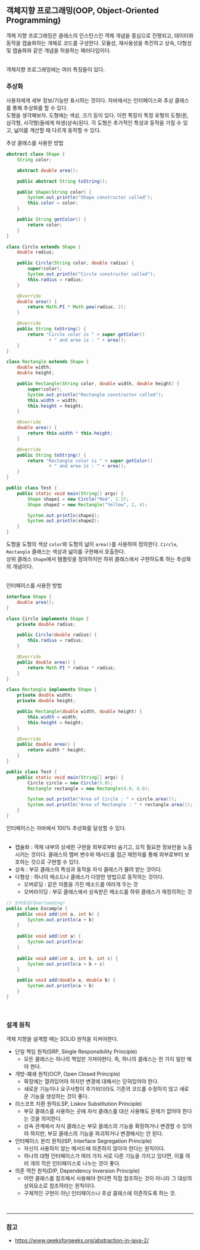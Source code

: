 ## 객체지향 프로그래밍(OOP, Object-Oriented Programming)
객체 지향 프로그래밍은 클래스의 인스턴스인 객체 개념을 중심으로 진행되고, 데이터와 동작을 캡슐화하는 개체로 코드를 구성한다. 
모듈성, 재사용성을 촉진하고 상속, 다형성 및 캡슐화와 같은 개념을 허용하는 패러다임이다.  
<br/>

객체지향 프로그래밍에는 여러 특징들이 있다. 
### 추상화
사용자에게 세부 정보/기능만 표시하는 것이다. 자바에서는 인터페이스와 추상 클래스를 통해 추상화를 할 수 있다.  
도형을 생각해보자. 도형에는 색상, 크기 등이 있다. 이런 특징이 특정 유형의 도형(원, 삼각형, 사각형)들에게 파생(상속)된다.
각 도형은 추가적인 특성과 동작을 가질 수 있고, 넓이를 계산할 때 다르게 동작할 수 있다.
<br/>

추상 클래스를 사용한 방법
```java
abstract class Shape {
    String color;

    abstract double area();

    public abstract String toString();

    public Shape(String color) {
        System.out.println("Shape constructor called");
        this.color = color;
    }

    public String getColor() {
        return color;
    }
}

class Circle extends Shape {
    double radius;

    public Circle(String color, double radius) {
        super(color);
        System.out.println("Circle constructor called");
        this.radius = radius;
    }

    @Override
    double area() {
        return Math.PI * Math.pow(radius, 2);
    }

    @Override
    public String toString() {
        return "Circle color is " + super.getColor()
                + " and area is : " + area();
    }
}

class Rectangle extends Shape {
    double width;
    double height;

    public Rectangle(String color, double width, double height) {
        super(color);
        System.out.println("Rectangle constructor called");
        this.width = width;
        this.height = height;
    }

    @Override
    double area() {
        return this.width * this.height;
    }

    @Override
    public String toString() {
        return "Rectangle color is " + super.getColor()
                + " and area is : " + area();
    }
}

public class Test {
    public static void main(String[] args) {
        Shape shape1 = new Circle("Red", 2.2);
        Shape shape2 = new Rectangle("Yellow", 2, 4);

        System.out.println(shape1);
        System.out.println(shape2);
    }
}
```
도형을 도형의 색상 `color`와 도형의 넓이 `area()`를 사용하여 정의한다. 
`Circle`, `Rectangle` 클래스는 색상과 넓이를 구현해서 호출한다.  
상위 클래스 `Shape`에서 템플릿을 정의하지만 하위 클래스에서 구현하도록 하는 추상화의 개념이다.  
<br/>

인터페이스를 사용한 방법  
```java
interface Shape {
    double area();
}

class Circle implements Shape {
    private double radius;

    public Circle(double radius) {
        this.radius = radius;
    }

    @Override
    public double area() {
        return Math.PI * radius * radius;
    }
}

class Rectangle implements Shape {
    private double width;
    private double height;

    public Rectangle(double width, double height) {
        this.width = width;
        this.height = height;
    }

    @Override
    public double area() {
        return width * height;
    }
}

public class Test {
    public static void main(String[] args) {
        Circle circle = new Circle(5.0);
        Rectangle rectangle = new Rectangle(4.0, 6.0);

        System.out.println("Area of Circle : " + circle.area());
        System.out.println("Area of Rectangle : " + rectangle.area());
    }
}
```
인터페이스는 자바에서 100% 추상화를 달성할 수 있다.  
<br/>

- 캡슐화 : 객체 내부의 상세한 구현을 외부로부터 숨기고, 오직 필요한 정보만을 노출시키는 것이다.
  클래스의 멤버 변수와 메서드를 접근 제한자를 통해 외부로부터 보호하는 것으로 구현할 수 있다.
- 상속 : 부모 클래스의 특성과 동작을 자식 클래스가 물려 받는 것이다.
- 다형성 : 하나의 메소드나 클래스가 다양한 방법으로 동작하는 것이다.
    - 오버로딩 : 같은 이름을 가진 메소드를 여러개 두는 것
    - 오버라이딩 : 부모 클래스에서 상속받은 메소드를 하위 클래스가 재정의하는 것
```java
// 오버로딩(Overloading)
public class Excample {
    public void add(int a, int b) {
        System.out.println(a + b)
    }
    
    public void add(int a) {
        System.out.println(a)
    }
    
    public void add(int a, int b, int c) {
        System.out.println(a + b + c)
    }

    public void add(double a, double b) {
        System.out.println(a + b)
    }
}
```
<br/>

### 설계 원칙
객체 지향을 설계할 때는 SOLID 원칙을 지켜야한다.
- 단일 책임 원칙(SRP, Single Responsibility Principle)
    - 모든 클래스는 하나의 책임만 가져야한다. 즉, 하나의 클래스는 한 가지 일만 해야 한다.
- 개방-폐쇄 원칙(OCP, Open Closed Principle)
    - 확장에는 열려있어야 하지만 변경에 대해서는 닫혀있어야 한다.
    - 새로운 기능이나 요구사항이 추가되더라도 기존의 코드를 수정하지 않고 새로운 기능을 생성하는 것이 좋다.
- 리스코프 치환 원칙(LSP, Liskov Substitution Principle)
    - 부모 클래스를 사용하는 곳에 자식 클래스를 대신 사용해도 문제가 없어야 한다는 것을 의미한다.
    - 상속 관계에서 자식 클래스는 부모 클래스의 기능을 확장하거나 변경할 수 있어야 하지만, 부모 클래스의 기능을 파괴하거나 변경해서는 안 된다.
- 인터페이스 분리 원칙(ISP, Interface Segregation Principle)
    - 자신이 사용하지 않는 메서드에 의존하지 않아야 한다는 원칙이다.
    - 하나의 대형 인터페이스가 여러 가지 서로 다른 기능을 가지고 있다면, 이를 여러 개의 작은 인터페이스로 나누는 것이 좋다.
- 의존 역전 원칙(DIP, Dependency Inversion Principle)
    - 어떤 클래스를 참조해서 사용해야 한다면 직접 참조하는 것이 아니라 그 대상의 상위요소로 참조하라는 원칙이다.
    - 구체적인 구현이 아닌 인터페이스나 추상 클래스에 의존하도록 하는 것.
<br/>

---
### 참고
- https://www.geeksforgeeks.org/abstraction-in-java-2/
